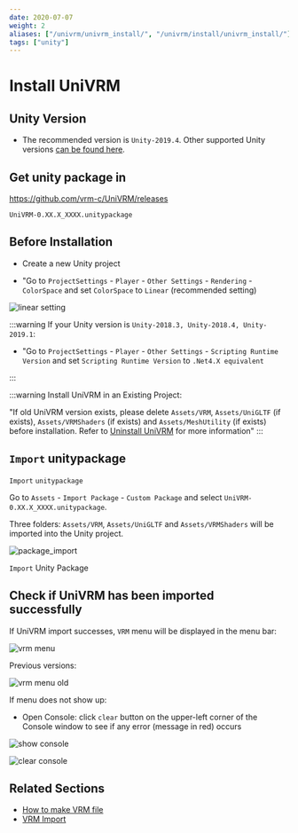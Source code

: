 ```yaml
---
date: 2020-07-07
weight: 2
aliases: ["/univrm/univrm_install/", "/univrm/install/univrm_install/"]
tags: ["unity"]
---
```


# Install UniVRM

## Unity Version

* The recommended version is `Unity-2019.4`. Other supported Unity versions [can be found here](/univrm/install/unity_version).

## Get unity package in

https://github.com/vrm-c/UniVRM/releases

`UniVRM-0.XX.X_XXXX.unitypackage`

## Before Installation

* Create a new Unity project

* "Go to `ProjectSettings` - `Player` - `Other Settings` - `Rendering` - `ColorSpace` and set `ColorSpace` to `Linear` (recommended setting)

![linear setting](/images/vrm/linear_setting.jpg)

:::warning If your Unity version is `Unity-2018.3, Unity-2018.4, Unity-2019.1`:

* "Go to `ProjectSettings` - `Player` - `Other Settings` - `Scripting Runtime Version` and set `Scripting Runtime Version` to `.Net4.X equivalent`

:::

:::warning Install UniVRM in an Existing Project:

"If old UniVRM version exists, please delete `Assets/VRM`, `Assets/UniGLTF` (if exists), `Assets/VRMShaders` (if exists) and `Assets/MeshUtility` (if exists) before installation. Refer to [Uninstall UniVRM](/univrm/install/univrm_uninstall) for more information"
:::

## `Import` unitypackage

`Import` `unitypackage`

Go to `Assets` - `Import Package` - `Custom Package` and select `UniVRM-0.XX.X_XXXX.unitypackage`.

Three folders: `Assets/VRM`, `Assets/UniGLTF` and `Assets/VRMShaders` will be imported into the Unity project.

![package_import](/images/vrm/package_import.jpg)

`Import` Unity Package

## Check if UniVRM has been imported successfully

If UniVRM import successes, `VRM` menu will be displayed in the menu bar:

![vrm menu](/images/vrm/vrm_menu.jpg)

Previous versions:

![vrm menu old](/images/vrm/vrm_menu_old.jpg)

If menu does not show up:

* Open Console: click `clear` button on the upper-left corner of the Console window to see if any error (message in red) occurs

![show console](/images/vrm/show_console.jpg)

![clear console](/images/vrm/clear_console.jpg)

## Related Sections

- [How to make VRM file](/vrm/how_to_make_vrm/)
- [VRM Import](/univrm/import/univrm_import)

